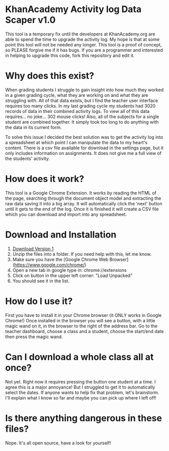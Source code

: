 # KhanAcademy Activity log Data Scaper v1.0

This tool is a temporary fix until the developers at KhanAcademy.org are able to spend the time to upgrade the activity log. My hope is that at some point this tool will not be needed any longer. This tool is a proof of concept, so PLEASE forgive me if it has bugs. If you are a programmer and interested in helping to upgrade this code, fork this repository and edit it.

# Why does this exist?
When grading students I struggle to gain insight into how much they worked in a given grading cycle, what they are working on and what they are struggling with. All of that data exists, but I find the teacher user interface requires too many clicks. In my last grading cycle my students had 3020 records of data in their combined activity logs. To view all of this data requires... no joke... 302 mouse clicks! Also, all of the subjects for a single student are combined together. It simply took too long to do anything with the data in its current form.

To solve this issue I decided the best solution was to get the activity log into a spreadsheet at which point I can manipulate the data to my heart's content. There is a csv file available for download in the settings page, but it only includes information on assignments. It does not give me a full view of the students' activity. 

# How does it work?
This tool is a Google Chrome Extension. It works by reading the HTML of the page, searching through the document object model and extracting the raw data saving it into a big array. It will automatically click the 'next' button until it gets to the end of the log. Once it is finished it will create a CSV file which you can download and import into any spreadsheet.

# Download and Installation

1. [Download Version 1](https://github.com/zenmanenergy/KhanAcademy/releases/download/1.0/ActivityLog.zip)
2. Unzip the files into a folder. If you need help with this, let me know.
3. Make sure you have the [Google Chrome Web Browser] (https://www.google.com/chrome/)
4. Open a new tab in google type in: chrome://extensions
5. Click on button in the upper left corner: "Load Unpacked"
6. You should see it in the list.

# How do I use it?
First you have to install it in your Chrome browser (it ONLY works in Google Chrome!) Once installed in the browser you will see a button, with a little magic wand on it, in the browser to the right of the address bar. Go to the teacher dashboard, choose a class and a student, choose the start/end date then press the magic wand. 


# Can I download a whole class all at once?
Not yet. Right now it requires pressing the button one student at a time. I agree this is a major annoyance! But I struggled to get it to automatically select the dates. If anyone wants to help fix that problem, let's brainstorm. I'll explain what I know so far and maybe you can pick up where I left off! 

# Is there anything dangerous in these files?
Nope. It's all open source, have a look for yourself!

